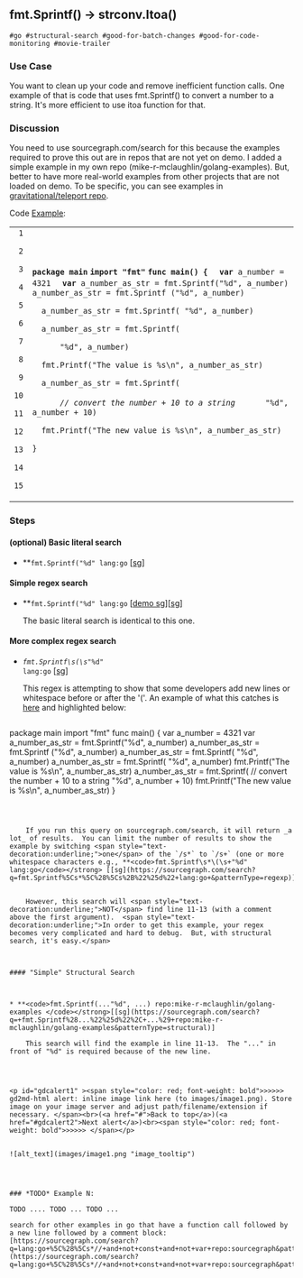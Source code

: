 ## fmt.Sprintf() -> strconv.Itoa()


```
#go #structural-search #good-for-batch-changes #good-for-code-monitoring #movie-trailer
```



### Use Case

You want to clean up your code and remove inefficient function calls.  One example of that is code that uses fmt.Sprintf() to convert a number to a string.  It's more efficient to use itoa function for that.


### Discussion

You need to use sourcegraph.com/search for this because the examples required to prove this out are in repos that are not yet on demo.  I added a simple example in my own repo (mike-r-mclaughlin/golang-examples).  But, better to have more real-world examples from other projects that are not loaded on demo.  To be specific, you can see examples in [gravitational/teleport repo](https://sourcegraph.com/github.com/gravitational/teleport).

Code [Example](https://sourcegraph.com/github.com/mike-r-mclaughlin/golang-examples/-/blob/hello.go):


<table>
  <tr>
   <td><code> 1</code>
<p>
<code> 2</code>
<p>
<code> 3</code>
<p>
<code> 4</code>
<p>
<code> 5</code>
<p>
<code> 6</code>
<p>
<code> 7</code>
<p>
<code> 8</code>
<p>
<code> 9</code>
<p>
<code>10</code>
<p>
<code>11</code>
<p>
<code>12</code>
<p>
<code>13</code>
<p>
<code>14</code>
<p>
<code>15</code>
   </td>
   <td><strong><code>package main</code></strong>
<strong><code>import "fmt"</code></strong>
<strong><code>func main() {</code></strong>
<code>	<strong>var</strong> a_number = 4321</code>
<code>	<strong>var</strong> a_number_as_str = fmt.Sprintf("%d", a_number)</code>
<code>	a_number_as_str = fmt.Sprintf ("%d", a_number)</code>
<p>
<code>	a_number_as_str = fmt.Sprintf( "%d", a_number)</code>
<p>
<code>	a_number_as_str = fmt.Sprintf(</code>
<p>
<code>		"%d", a_number)</code>
<p>
<code>	fmt.Printf("The value is %s\n", a_number_as_str)</code>
<p>
<code>	a_number_as_str = fmt.Sprintf(</code>
<p>
<code>		<em>// convert the number + 10 to a string</em></code>
<code>		"%d", a_number + 10)</code>
<p>
<code>	fmt.Printf("The new value is %s\n", a_number_as_str)</code>
<p>
<code>}</code>
   </td>
  </tr>
</table>



### Steps


#### (optional) Basic literal search



* **<code>fmt.Sprintf("%d" lang:go</code></strong> [[sg](https://sourcegraph.com/search?q=fmt.Sprintf%28%22%25d%22+lang:go&patternType=literal)]


#### Simple regex search 



* **<code>fmt.Sprintf\("%d" lang:go</code> </strong>[[demo sg](https://demo.sourcegraph.com/search?q=fmt.Sprintf%5C%28%22%25d%22+lang:go&patternType=regexp)][[sg](https://sourcegraph.com/search?q=fmt.Sprintf%5C%28%22%25d%22+lang:go&patternType=regexp)]

    The basic literal search is identical to this one. 



#### More complex regex search



* **<code>fmt.Sprintf\s*\(\s*"%d" lang:go</code></strong> [[sg](https://sourcegraph.com/search?q=fmt.Sprintf%5Cs*%5C%28%5Cs*%22%25d%22+lang:go+&patternType=regexp)]

    This regex is attempting to show that some developers add new lines or whitespace before or after the '('.  An example of what this catches is [here](https://sourcegraph.com/search?q=fmt.Sprintf%5Cs*%5C%28%5Cs%2B%22%25d%22+lang:go+repo:mike-r-mclaughlin/golang-examples&patternType=regexp) and highlighted below:


    ```
package main
import "fmt"
func main() {
	var a_number = 4321
	var a_number_as_str = fmt.Sprintf("%d", a_number)
	a_number_as_str = fmt.Sprintf ("%d", a_number)
	a_number_as_str = fmt.Sprintf( "%d", a_number)
	a_number_as_str = fmt.Sprintf(
		"%d", a_number)
	fmt.Printf("The value is %s\n", a_number_as_str)
	a_number_as_str = fmt.Sprintf(
		// convert the number + 10 to a string
		"%d", a_number + 10)
	fmt.Printf("The new value is %s\n", a_number_as_str)
}
```



    If you run this query on sourcegraph.com/search, it will return _a lot_ of results.  You can limit the number of results to show the example by switching <span style="text-decoration:underline;">one</span> of the `/s*` to `/s+` (one or more whitespace characters e.g., **<code>fmt.Sprintf\s*\(\s+"%d" lang:go</code></strong> [[sg](https://sourcegraph.com/search?q=fmt.Sprintf%5Cs*%5C%28%5Cs%2B%22%25d%22+lang:go+&patternType=regexp)]).


    However, this search will <span style="text-decoration:underline;">NOT</span> find line 11-13 (with a comment above the first argument).  <span style="text-decoration:underline;">In order to get this example, your regex becomes very complicated and hard to debug.  But, with structural search, it's easy.</span>



#### "Simple" Structural Search



* **<code>fmt.Sprintf(..."%d", ...) repo:mike-r-mclaughlin/golang-examples </code></strong>[[sg](https://sourcegraph.com/search?q=+fmt.Sprintf%28...%22%25d%22%2C+...%29+repo:mike-r-mclaughlin/golang-examples&patternType=structural)]

    This search will find the example in line 11-13.  The "..." in front of "%d" is required because of the new line.


    

<p id="gdcalert1" ><span style="color: red; font-weight: bold">>>>>>  gd2md-html alert: inline image link here (to images/image1.png). Store image on your image server and adjust path/filename/extension if necessary. </span><br>(<a href="#">Back to top</a>)(<a href="#gdcalert2">Next alert</a>)<br><span style="color: red; font-weight: bold">>>>>> </span></p>


![alt_text](images/image1.png "image_tooltip")




### *TODO* Example N: 

TODO .... TODO ... TODO ...

search for other examples in go that have a function call followed by a new line followed by a comment block: [https://sourcegraph.com/search?q=lang:go+%5C%28%5Cs*//+and+not+const+and+not+var+repo:sourcegraph&patternType=regexp](https://sourcegraph.com/search?q=lang:go+%5C%28%5Cs*//+and+not+const+and+not+var+repo:sourcegraph&patternType=regexp)


